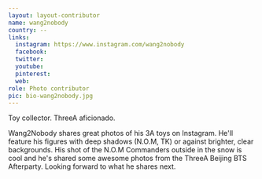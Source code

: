 ```yaml
---
layout: layout-contributor
name: wang2nobody
country: --
links:
  instagram: https://www.instagram.com/wang2nobody
  facebook:
  twitter:
  youtube:
  pinterest:
  web:
role: Photo contributor
pic: bio-wang2nobody.jpg
---
```

Toy collector. ThreeA aficionado.

Wang2Nobody shares great photos of his 3A toys on Instagram. He'll feature his figures with deep shadows (N.O.M, TK) or against brighter, clear backgrounds. His shot of the N.O.M Commanders outside in the snow is cool and he's shared some awesome photos from the ThreeA Beijing BTS Afterparty. Looking forward to what he shares next.